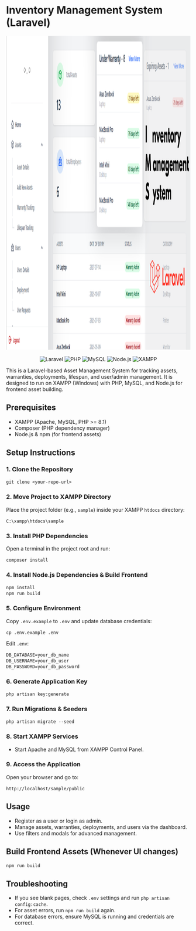 # Inventory Management System (Laravel)


<img width="1692" height="857" alt="image" src="https://raw.githubusercontent.com/IvenNJY/Inventory-Management-System/refs/heads/main/public/IMSbanner.png" />

<p align="center">
  <img src="https://img.shields.io/badge/Laravel-10.x-red?logo=laravel" alt="Laravel">
  <img src="https://img.shields.io/badge/PHP-%3E=8.1-blue?logo=php" alt="PHP">
  <img src="https://img.shields.io/badge/MySQL-8.0-blue?logo=mysql" alt="MySQL">
  <img src="https://img.shields.io/badge/Node.js-%3E=18-green?logo=node.js" alt="Node.js">
  <img src="https://img.shields.io/badge/XAMPP-3.3-orange?logo=xampp" alt="XAMPP">
</p>


This is a Laravel-based Asset Management System for tracking assets, warranties, deployments, lifespan, and user/admin management. It is designed to run on XAMPP (Windows) with PHP, MySQL, and Node.js for frontend asset building.

## Prerequisites
- XAMPP (Apache, MySQL, PHP >= 8.1)
- Composer (PHP dependency manager)
- Node.js & npm (for frontend assets)

## Setup Instructions

### 1. Clone the Repository
```
git clone <your-repo-url>
```

### 2. Move Project to XAMPP Directory
Place the project folder (e.g., `sample`) inside your XAMPP `htdocs` directory:
```
C:\xampp\htdocs\sample
```

### 3. Install PHP Dependencies
Open a terminal in the project root and run:
```
composer install
```

### 4. Install Node.js Dependencies & Build Frontend
```
npm install
npm run build
```

### 5. Configure Environment
Copy `.env.example` to `.env` and update database credentials:
```
cp .env.example .env
```
Edit `.env`:
```
DB_DATABASE=your_db_name
DB_USERNAME=your_db_user
DB_PASSWORD=your_db_password
```

### 6. Generate Application Key
```
php artisan key:generate
```

### 7. Run Migrations & Seeders
```
php artisan migrate --seed
```

### 8. Start XAMPP Services
- Start Apache and MySQL from XAMPP Control Panel.

### 9. Access the Application
Open your browser and go to:
```
http://localhost/sample/public
```

## Usage
- Register as a user or login as admin.
- Manage assets, warranties, deployments, and users via the dashboard.
- Use filters and modals for advanced management.

## Build Frontend Assets (Whenever UI changes)
```
npm run build
```

## Troubleshooting
- If you see blank pages, check `.env` settings and run `php artisan config:cache`.
- For asset errors, run `npm run build` again.
- For database errors, ensure MySQL is running and credentials are correct.

